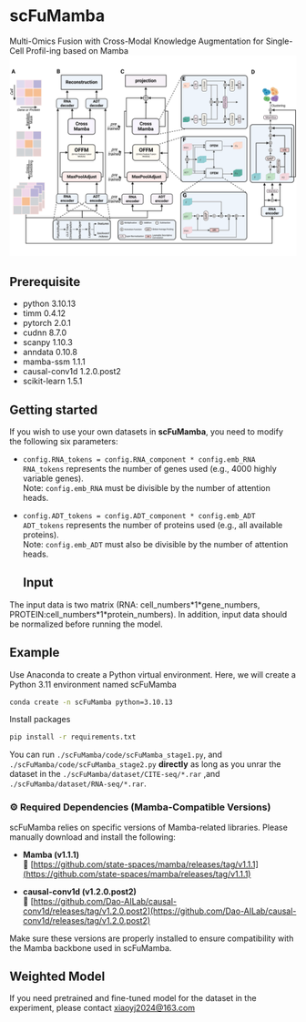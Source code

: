 # scFuMamba
Multi-Omics Fusion with Cross-Modal Knowledge Augmentation for Single-Cell Profil-ing based on Mamba
![Image text](https://github.com/endingcoding/scFuMamba/blob/main/framework.png)

## Prerequisite
* python 3.10.13
* timm 0.4.12
* pytorch 2.0.1
* cudnn 8.7.0
* scanpy 1.10.3
* anndata 0.10.8
* mamba-ssm 1.1.1
* causal-conv1d 1.2.0.post2
* scikit-learn 1.5.1 <br>

## Getting started
If you wish to use your own datasets in **scFuMamba**, you need to modify the following six parameters:

- `config.RNA_tokens = config.RNA_component * config.emb_RNA`  
  `RNA_tokens` represents the number of genes used (e.g., 4000 highly variable genes).  
  Note: `config.emb_RNA` must be divisible by the number of attention heads.

- `config.ADT_tokens = config.ADT_component * config.emb_ADT`  
  `ADT_tokens` represents the number of proteins used (e.g., all available proteins).  
  Note: `config.emb_ADT` must also be divisible by the number of attention heads.

  ## Input
The input data is two matrix (RNA: cell_numbers\*1\*gene_numbers, PROTEIN:cell_numbers\*1\*protein_numbers). In addition, input data should be normalized before running the model.

## Example
Use Anaconda to create a Python virtual environment. Here, we will create a Python 3.11 environment named scFuMamba
```cmd
conda create -n scFuMamba python=3.10.13
```
Install  packages
```cmd
pip install -r requirements.txt
```
You can run `./scFuMamba/code/scFuMamba_stage1.py`,  and `./scFuMamba/code/scFuMamba_stage2.py` __directly__ as long as you unrar the dataset in the `./scFuMamba/dataset/CITE-seq/*.rar` ,and `./scFuMamba/dataset/RNA-seq/*.rar`.<br>

### ⚙️ Required Dependencies (Mamba-Compatible Versions)

scFuMamba relies on specific versions of Mamba-related libraries. Please manually download and install the following:

- **Mamba (v1.1.1)**  
  🔗 [https://github.com/state-spaces/mamba/releases/tag/v1.1.1](https://github.com/state-spaces/mamba/releases/tag/v1.1.1)

- **causal-conv1d (v1.2.0.post2)**  
  🔗 [https://github.com/Dao-AILab/causal-conv1d/releases/tag/v1.2.0.post2](https://github.com/Dao-AILab/causal-conv1d/releases/tag/v1.2.0.post2)

Make sure these versions are properly installed to ensure compatibility with the Mamba backbone used in scFuMamba.
## Weighted Model
If you need pretrained and fine-tuned model for the dataset in the experiment, please contact [xiaoyj2024@163.com](mailto:xiaoyj2024@163.com)
